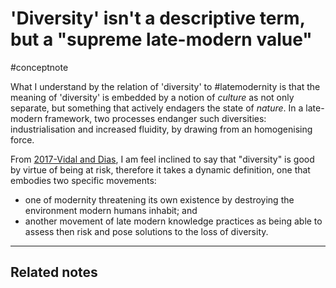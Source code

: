 # 'Diversity' isn't a descriptive term, but a "supreme late-modern value"
#conceptnote

What I understand by the relation of 'diversity' to #latemodernity is that the meaning of 'diversity' is embedded by a notion of *culture* as not only separate, but something that actively endagers the state of *nature*. In a late-modern framework, two processes endanger such diversities: industrialisation and increased fluidity, by drawing from an homogenising force. 

From [2017-Vidal and Dias](2017-Vidal%20and%20Dias.md), I am feel inclined to say that "diversity" is good by virtue of being at risk, therefore it takes a dynamic definition, one that embodies two specific movements: 
- one of modernity threatening its own existence by destroying the environment modern humans inhabit; and
- another movement of late modern knowledge practices as being able to assess then risk and pose solutions to the loss of diversity.


---

Related notes
- 

